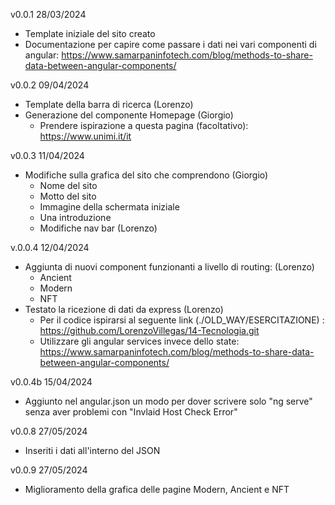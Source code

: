 v0.0.1 28/03/2024
  - Template iniziale del sito creato
  - Documentazione per capire come passare i dati nei vari componenti di angular: https://www.samarpaninfotech.com/blog/methods-to-share-data-between-angular-components/

v0.0.2 09/04/2024
  - Template della barra di ricerca (Lorenzo)
  - Generazione del componente Homepage (Giorgio)
      - Prendere ispirazione a questa pagina (facoltativo): https://www.unimi.it/it
   
v0.0.3 11/04/2024
  - Modifiche sulla grafica del sito che comprendono (Giorgio)
    - Nome del sito
    - Motto del sito
    - Immagine della schermata iniziale
    - Una introduzione
    - Modifiche nav bar (Lorenzo)

v.0.0.4 12/04/2024
  - Aggiunta di nuovi component funzionanti a livello di routing: (Lorenzo)
    - Ancient
    - Modern
    - NFT
  - Testato la ricezione di dati da express (Lorenzo)
    - Per il codice ispirarsi al seguente link (./OLD_WAY/ESERCITAZIONE) : https://github.com/LorenzoVillegas/14-Tecnologia.git
    - Utilizzare gli angular services invece dello state: https://www.samarpaninfotech.com/blog/methods-to-share-data-between-angular-components/
    
v0.0.4b 15/04/2024
  - Aggiunto nel angular.json un modo per dover scrivere solo "ng serve" senza aver problemi con "Invlaid Host Check Error"

v0.0.8 27/05/2024
  - Inseriti i dati all'interno del JSON

v0.0.9 27/05/2024
  - Miglioramento della grafica delle pagine Modern, Ancient e NFT
  